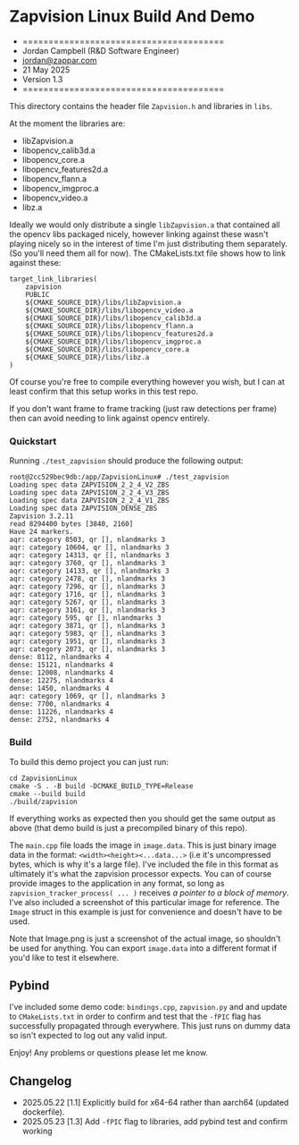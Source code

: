 # Zapvision Linux Build And Demo

- =======================================
- Jordan Campbell (R&D Software Engineer)
- jordan@zappar.com
- 21 May 2025
- Version 1.3
- =======================================

This directory contains the header file `Zapvision.h` and libraries in `libs`.

At the moment the libraries are:

- libZapvision.a
- libopencv_calib3d.a
- libopencv_core.a
- libopencv_features2d.a
- libopencv_flann.a
- libopencv_imgproc.a
- libopencv_video.a
- libz.a

Ideally we would only distribute a single `libZapvision.a` that contained all the opencv libs packaged nicely, however linking against these wasn't playing nicely so in the interest of time I'm just distributing them separately. (So you'll need them all for now). The CMakeLists.txt file shows how to link against these:

```
target_link_libraries(
    zapvision
    PUBLIC
    ${CMAKE_SOURCE_DIR}/libs/libZapvision.a
    ${CMAKE_SOURCE_DIR}/libs/libopencv_video.a
    ${CMAKE_SOURCE_DIR}/libs/libopencv_calib3d.a
    ${CMAKE_SOURCE_DIR}/libs/libopencv_flann.a
    ${CMAKE_SOURCE_DIR}/libs/libopencv_features2d.a
    ${CMAKE_SOURCE_DIR}/libs/libopencv_imgproc.a
    ${CMAKE_SOURCE_DIR}/libs/libopencv_core.a
    ${CMAKE_SOURCE_DIR}/libs/libz.a
)
```

Of course you're free to compile everything however you wish, but I can at least confirm that this setup works in this test repo.

If you don't want frame to frame tracking (just raw detections per frame) then can avoid needing to link against opencv entirely.

### Quickstart

Running `./test_zapvision` should produce the following output:

```
root@2cc529bec9db:/app/ZapvisionLinux# ./test_zapvision
Loading spec data ZAPVISION_2_2_4_V2_ZBS
Loading spec data ZAPVISION_2_2_4_V3_ZBS
Loading spec data ZAPVISION_2_2_4_V1_ZBS
Loading spec data ZAPVISION_DENSE_ZBS
Zapvision 3.2.11
read 8294400 bytes [3840, 2160]
Have 24 markers.
aqr: category 8503, qr [], nlandmarks 3
aqr: category 10604, qr [], nlandmarks 3
aqr: category 14313, qr [], nlandmarks 3
aqr: category 3760, qr [], nlandmarks 3
aqr: category 14133, qr [], nlandmarks 3
aqr: category 2478, qr [], nlandmarks 3
aqr: category 7296, qr [], nlandmarks 3
aqr: category 1716, qr [], nlandmarks 3
aqr: category 5267, qr [], nlandmarks 3
aqr: category 3161, qr [], nlandmarks 3
aqr: category 595, qr [], nlandmarks 3
aqr: category 3871, qr [], nlandmarks 3
aqr: category 5983, qr [], nlandmarks 3
aqr: category 1951, qr [], nlandmarks 3
aqr: category 2073, qr [], nlandmarks 3
dense: 8112, nlandmarks 4
dense: 15121, nlandmarks 4
dense: 12008, nlandmarks 4
dense: 12275, nlandmarks 4
dense: 1450, nlandmarks 4
aqr: category 1069, qr [], nlandmarks 3
dense: 7700, nlandmarks 4
dense: 11226, nlandmarks 4
dense: 2752, nlandmarks 4
```

### Build

To build this demo project you can just run:

```
cd ZapvisionLinux
cmake -S . -B build -DCMAKE_BUILD_TYPE=Release
cmake --build build
./build/zapvision
```

If everything works as expected then you should get the same output as above (that demo build is just a precompiled binary of this repo).

The `main.cpp` file loads the image in `image.data`. This is just binary image data in the format: `<width><height><...data...>` (i.e it's uncompressed bytes, which is why it's a large file). I've included the file in this format as ultimately it's what the zapvision processor expects. You can of course provide images to the application in any format, so long as `zapvision_tracker_process( ... )` receives _a pointer to a block of memory_. I've also included a screenshot of this particular image for reference. The `Image` struct in this example is just for convenience and doesn't have to be used.

Note that Image.png is just a screenshot of the actual image, so shouldn't be used for anything. You can export `image.data` into a different format if you'd like to test it elsewhere.

## Pybind

I've included some demo code: `bindings.cpp`, `zapvision.py` and and update to `CMakeLists.txt` in order to confirm and test that the `-fPIC` flag has successfully propagated through everywhere. This just runs on dummy data so isn't expected to log out any valid input.

Enjoy! Any problems or questions please let me know.

## Changelog

- 2025.05.22 [1.1] Explicitly build for x64-64 rather than aarch64 (updated dockerfile).
- 2025.05.23 [1.3] Add `-fPIC` flag to libraries, add pybind test and confirm working
